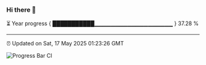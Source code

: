 ### Hi there 👋

⏳ Year progress { ███████████▁▁▁▁▁▁▁▁▁▁▁▁▁▁▁▁▁▁▁ } 37.28 %

---

⏰ Updated on Sat, 17 May 2025 01:23:26 GMT

![Progress Bar CI](https://github.com/JuvenileQ/Progress-Bar-CI/workflows/main/badge.svg)
